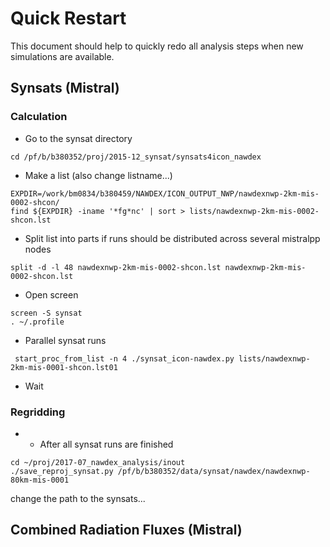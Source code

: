 # Quick Restart
This document should help to quickly redo all analysis steps when new simulations are available.

## Synsats (Mistral)
### Calculation

* Go to the synsat directory
```
cd /pf/b/b380352/proj/2015-12_synsat/synsats4icon_nawdex
```

* Make a list (also change listname...)
```
EXPDIR=/work/bm0834/b380459/NAWDEX/ICON_OUTPUT_NWP/nawdexnwp-2km-mis-0002-shcon/
find ${EXPDIR} -iname '*fg*nc' | sort > lists/nawdexnwp-2km-mis-0002-shcon.lst
``` 

* Split list into parts if runs should be distributed across several mistralpp nodes
```
split -d -l 48 nawdexnwp-2km-mis-0002-shcon.lst nawdexnwp-2km-mis-0002-shcon.lst
```

* Open screen
```
screen -S synsat
. ~/.profile
```

* Parallel synsat runs
```
 start_proc_from_list -n 4 ./synsat_icon-nawdex.py lists/nawdexnwp-2km-mis-0001-shcon.lst01
```

* Wait 


### Regridding

* * After all synsat runs are finished
```
cd ~/proj/2017-07_nawdex_analysis/inout
./save_reproj_synsat.py /pf/b/b380352/data/synsat/nawdex/nawdexnwp-80km-mis-0001
```
change the path to the synsats...


## Combined Radiation Fluxes (Mistral)
